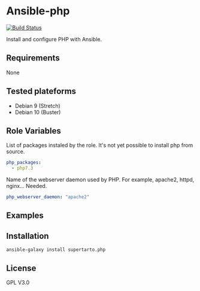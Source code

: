 # Ansible-php
[![Build Status](https://travis-ci.org/supertarto/ansible-php.svg?branch=master)](https://travis-ci.org/supertarto/ansible-php)

Install and configure PHP with Ansible.

## Requirements

None

## Tested plateforms
* Debian 9 (Stretch)
* Debian 10 (Buster)

## Role Variables
List of packages instaled by the role. It's not yet possible to install php from source.
```yaml
php_packages:
  - php7.3
```
Name of the webserver daemon used by PHP. For example, apache2, httpd, nginx... Needed.
```yaml
php_webserver_daemon: "apache2"
```
## Examples
## Installation
```
ansible-galaxy install supertarto.php
```
## License
GPL V3.0
